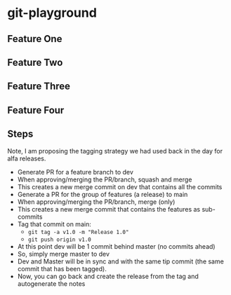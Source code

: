 # git-playground

## Feature One

## Feature Two

## Feature Three

## Feature Four

## Steps
Note, I am proposing the tagging strategy we had used back in the day for alfa releases.

* Generate PR for a feature branch to dev
* When approving/merging the PR/branch, squash and merge
* This creates a new merge commit on dev that contains all the commits
* Generate a PR for the group of features (a release) to main
* When approving/merging the PR/branch, merge (only)
* This creates a new merge commit that contains the features as sub-commits
* Tag that commit on main: 
  * `git tag -a v1.0 -m "Release 1.0"`
  * `git push origin v1.0`
* At this point dev will be 1 commit behind master (no commits ahead)
* So, simply merge master to dev
* Dev and Master will be in sync and with the same tip commit (the same commit that has been tagged).
* Now, you can go back and create the release from the tag and autogenerate the notes
